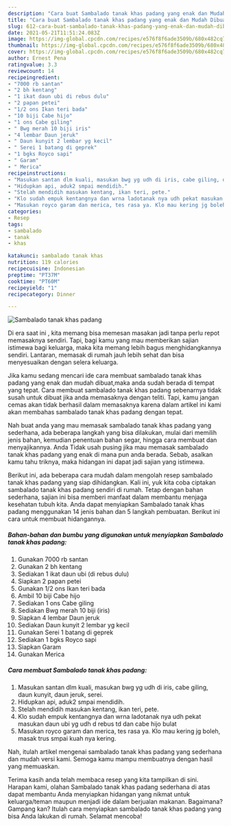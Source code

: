 ```yaml
---
description: "Cara buat Sambalado tanak khas padang yang enak dan Mudah Dibuat"
title: "Cara buat Sambalado tanak khas padang yang enak dan Mudah Dibuat"
slug: 612-cara-buat-sambalado-tanak-khas-padang-yang-enak-dan-mudah-dibuat
date: 2021-05-21T11:51:24.083Z
image: https://img-global.cpcdn.com/recipes/e576f8f6ade3509b/680x482cq70/sambalado-tanak-khas-padang-foto-resep-utama.jpg
thumbnail: https://img-global.cpcdn.com/recipes/e576f8f6ade3509b/680x482cq70/sambalado-tanak-khas-padang-foto-resep-utama.jpg
cover: https://img-global.cpcdn.com/recipes/e576f8f6ade3509b/680x482cq70/sambalado-tanak-khas-padang-foto-resep-utama.jpg
author: Ernest Pena
ratingvalue: 3.3
reviewcount: 14
recipeingredient:
- "7000 rb santan"
- "2 bh kentang"
- "1 ikat daun ubi di rebus dulu"
- "2 papan petei"
- "1/2 ons Ikan teri bada"
- "10 biji Cabe hijo"
- "1 ons Cabe giling"
- " Bwg merah 10 biji iris"
- "4 lembar Daun jeruk"
- " Daun kunyit 2 lembar yg kecil"
- " Serei 1 batang di geprek"
- "1 bgks Royco sapi"
- " Garam"
- " Merica"
recipeinstructions:
- "Masukan santan dlm kuali, masukan bwg yg udh di iris, cabe giling, daun kunyit, daun jeruk, serei."
- "Hidupkan api, aduk2 smpai mendidih."
- "Stelah mendidih masukan kentang, ikan teri, pete."
- "Klo sudah empuk kentangnya dan wrna ladotanak nya udh pekat masukan daun ubi yg udh d rebus td dan cabe hijo bulat"
- "Masukan royco garam dan merica, tes rasa ya. Klo mau kering jg boleh, masak trus smpai kuah nya kering."
categories:
- Resep
tags:
- sambalado
- tanak
- khas

katakunci: sambalado tanak khas 
nutrition: 119 calories
recipecuisine: Indonesian
preptime: "PT37M"
cooktime: "PT60M"
recipeyield: "1"
recipecategory: Dinner

---
```



![Sambalado tanak khas padang](https://img-global.cpcdn.com/recipes/e576f8f6ade3509b/680x482cq70/sambalado-tanak-khas-padang-foto-resep-utama.jpg)

Di era  saat ini , kita memang bisa memesan masakan jadi tanpa perlu repot memasaknya sendiri. Tapi, bagi kamu yang mau memberikan sajian istimewa bagi keluarga, maka kita memang lebih bagus menghidangkannya sendiri. Lantaran, memasak di rumah jauh lebih sehat dan bisa menyesuaikan dengan selera keluarga.

Jika kamu sedang mencari ide cara membuat sambalado tanak khas padang yang enak dan mudah dibuat,maka anda sudah berada di tempat yang tepat. Cara membuat sambalado tanak khas padang  sebenarnya tidak susah untuk dibuat jika anda memasaknya dengan teliti. Tapi, kamu jangan cemas akan tidak berhasil dalam memasaknya 
karena dalam artikel ini kami akan membahas sambalado tanak khas padang dengan tepat.  



Nah buat anda yang mau memasak sambalado tanak khas padang yang sederhana, ada beberapa langkah yang bisa dilakukan, mulai dari memilih jenis bahan, kemudian penentuan bahan segar, hingga cara membuat dan menyajikannya. Anda Tidak usah pusing jika mau memasak sambalado tanak khas padang yang enak di mana pun anda berada. Sebab, asalkan kamu  tahu triknya, maka hidangan ini dapat jadi sajian yang istimewa.

Berikut ini, ada beberapa cara mudah dalam mengolah resep sambalado tanak khas padang yang siap dihidangkan. Kali ini, yuk kita coba ciptakan sambalado tanak khas padang sendiri di rumah. Tetap dengan bahan sederhana, sajian ini bisa memberi manfaat dalam membantu menjaga kesehatan tubuh kita. Anda dapat menyiapkan Sambalado tanak khas padang menggunakan 14 jenis bahan dan 5 langkah pembuatan. Berikut ini cara untuk membuat hidangannya.

<!--inarticleads1-->

##### Bahan-bahan dan bumbu yang digunakan untuk menyiapkan Sambalado tanak khas padang:

1. Gunakan 7000 rb santan
1. Gunakan 2 bh kentang
1. Sediakan 1 ikat daun ubi (di rebus dulu)
1. Siapkan 2 papan petei
1. Gunakan 1/2 ons Ikan teri bada
1. Ambil 10 biji Cabe hijo
1. Sediakan 1 ons Cabe giling
1. Sediakan  Bwg merah 10 biji (iris)
1. Siapkan 4 lembar Daun jeruk
1. Sediakan  Daun kunyit 2 lembar yg kecil
1. Gunakan  Serei 1 batang di geprek
1. Sediakan 1 bgks Royco sapi
1. Siapkan  Garam
1. Gunakan  Merica




<!--inarticleads2-->

##### Cara membuat Sambalado tanak khas padang:

1. Masukan santan dlm kuali, masukan bwg yg udh di iris, cabe giling, daun kunyit, daun jeruk, serei.
1. Hidupkan api, aduk2 smpai mendidih.
1. Stelah mendidih masukan kentang, ikan teri, pete.
1. Klo sudah empuk kentangnya dan wrna ladotanak nya udh pekat masukan daun ubi yg udh d rebus td dan cabe hijo bulat
1. Masukan royco garam dan merica, tes rasa ya. Klo mau kering jg boleh, masak trus smpai kuah nya kering.




Nah, itulah artikel mengenai  sambalado tanak khas padang  yang sederhana dan mudah versi kami. Semoga kamu mampu membuatnya dengan hasil yang memuaskan. 

Terima kasih anda telah membaca resep yang kita tampilkan di sini. Harapan kami, olahan  Sambalado tanak khas padang sederhana di atas dapat membantu Anda menyiapkan hidangan yang nikmat untuk keluarga/teman maupun menjadi ide dalam berjualan makanan. Bagaimana? Gampang kan? Itulah cara menyiapkan sambalado tanak khas padang yang bisa Anda lakukan di rumah. Selamat mencoba!

